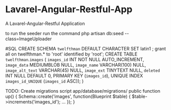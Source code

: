 # Lavarel-Angular-Restful-App
A Lavarel-Angular-Restful Application

to run the seeder run the command
php artisan db:seed --class=ImageUploader

#SQL
CREATE SCHEMA `twelfthman` DEFAULT CHARACTER SET latin1 ;
grant all on twelfthman.* to 'root' identified by 'root';
CREATE TABLE `twelfthman`.`images` (
  `images_id` INT NOT NULL AUTO_INCREMENT,
  `image_data` MEDIUMBLOB NULL,
  `image_name` VARCHAR(100) NULL,
  `image_alt_text` VARCHAR(45) NULL,
  `image_ext` TINYTEXT NULL,
  `deleted` INT NULL DEFAULT 0,
  PRIMARY KEY (`images_id`),
  UNIQUE INDEX `images_id_UNIQUE` (`images_id` ASC));
)

TODO: Create migrations script app/database/migrations/
public function up()
{
    Schema::create('images', function(Blueprint $table)
    {
        $table->increments('images_id');
        ...
    });
}

